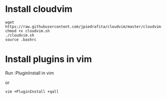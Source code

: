 # Install cloudvim

```
wget https://raw.githubusercontent.com/jpiedrafita/cloudvim/master/cloudvim.sh
chmod +x cloudvim.sh
./cloudvim.sh
source .bashrc
```

# Install plugins in vim
Run :PluginInstall in vim

or

```
vim +PluginInstall +qall
```

